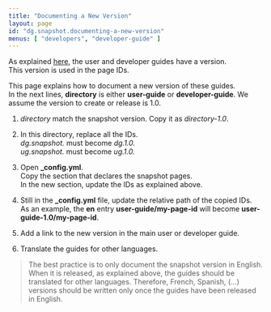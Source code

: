 ```yaml
---
title: "Documenting a New Version"
layout: page
id: "dg.snapshot.documenting-a-new-version"
menus: [ "developers", "developer-guide" ]
---
```


As explained [here](web-site-organization.html), the user and developer guides have a version.  
This version is used in the page IDs.

This page explains how to document a new version of these guides.  
In the next lines, **directory** is either **user-guide** or **developer-guide**. We assume
the version to create or release is 1.0.

1. *directory* match the snapshot version. Copy it as *directory-1.0*.

2. In this directory, replace all the IDs.  
*dg.snapshot.* must become *dg.1.0.*  
*ug.snapshot.* must become *ug.1.0.*

3. Open **_config.yml**.  
Copy the section that declares the snapshot pages.  
In the new section, update the IDs as explained above.

4. Still in the **_config.yml** file, update the relative path of the copied IDs.  
As an example, the **en** entry **user-guide/my-page-id** will become **user-guide-1.0/my-page-id**.

5. Add a link to the new version in the main user or developer guide.

6. Translate the guides for other languages.

> The best practice is to only document the snapshot version in English.  
> When it is released, as explained above, the guides should be translated
> for other languages. Therefore, French, Spanish, (...) versions should be written
> only once the guides have been released in English.
